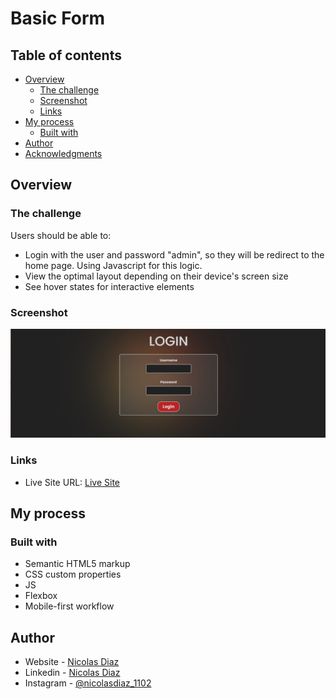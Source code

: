 # Basic Form

## Table of contents

- [Overview](#overview)
  - [The challenge](#the-challenge)
  - [Screenshot](#screenshot)
  - [Links](#links)
- [My process](#my-process)
  - [Built with](#built-with)
- [Author](#author)
- [Acknowledgments](#acknowledgments)

## Overview

### The challenge

Users should be able to:

- Login with the user and password "admin", so they will be redirect to the home page. Using Javascript for this logic.
- View the optimal layout depending on their device's screen size
- See hover states for interactive elements

### Screenshot

![](./screenshot.jpg)

### Links

- Live Site URL: [Live Site](https://basic-form-with-js.netlify.app/)

## My process

### Built with

- Semantic HTML5 markup
- CSS custom properties
- JS
- Flexbox
- Mobile-first workflow

## Author

- Website - [Nicolas Diaz](https://nicolas1102.github.io/portfolio/)
- Linkedin - [Nicolas Diaz](www.linkedin.com/in/nicolas-diaz-vargas)
- Instagram - [@nicolasdiaz_1102](https://www.instagram.com/nicolasdiaz_1102/?theme=dark)
